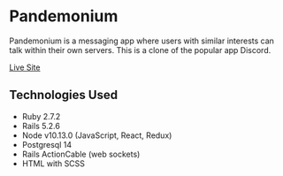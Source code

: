 # Pandemonium

Pandemonium is a messaging app where users with similar interests can talk within their own servers. This is a clone of the popular app Discord.

[Live Site](https://pandemonium-v01.herokuapp.com/#/)

## Technologies Used
- Ruby 2.7.2
- Rails 5.2.6
-  Node v10.13.0 (JavaScript, React, Redux)
- Postgresql 14
- Rails ActionCable (web sockets)
- HTML with SCSS

## 